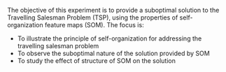 The objective of this experiment is to provide a suboptimal solution to the Travelling Salesman Problem (TSP), using the properties of self-organization feature maps (SOM). The focus is:
- To illustrate the principle of self-organization for addressing the travelling salesman problem
- To observe the suboptimal nature of the solution provided by SOM
- To study the effect of structure of SOM on the solution

